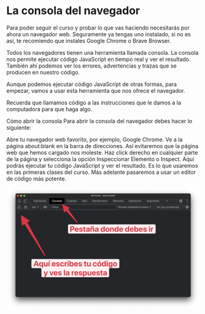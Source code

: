 # La consola del navegador

Para poder seguir el curso y probar lo que vas haciendo necesitarás por ahora un navegador web. Seguramente ya tengas uno instalado, si no es así, te recomiendo que instales Google Chrome o Brave Browser.

Todos los navegadores tienen una herramienta llamada consola. La consola nos permite ejecutar código JavaScript en tiempo real y ver el resultado. También ahí podemos ver los errores, advertencias y trazas que se producen en nuestro código.

Aunque podemos ejecutar código JavaScript de otras formas, para empezar, vamos a usar esta herramienta que nos ofrece el navegador.

Recuerda que llamamos código a las instrucciones que le damos a la computadora para que haga algo.

Cómo abrir la consola
Para abrir la consola del navegador debes hacer lo siguiente:

Abre tu navegador web favorito, por ejemplo, Google Chrome.
Ve a la página about:blank en la barra de direcciones. Así evitaremos que la página web que hemos cargado nos moleste.
Haz click derecho en cualquier parte de la página y selecciona la opción Inspeccionar Elemento o Inspect.
Aquí podrás ejecutar tu código JavaScript y ver el resultado. Es lo que usaremos en las primeras clases del curso. Más adelante pasaremos a usar un editor de código más potente.

![](./src/img/01_consola.png)

